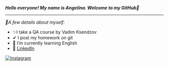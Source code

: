 ***Hello everyone! My name is Angelina. Welcome to my GitHub👋***
___

*🤗A few details about myself:*
+ ✨I take a QA course by Vadim Ksendzov
+ ✔ I post my homework on git
+ 🌱 I’m currently learning English
+ 🧷 [LinkedIn](https://www.linkedin.com/in/%D0%B0%D0%BD%D0%B3%D0%B5%D0%BB%D0%B8%D0%BD%D0%B0-%D0%B3%D1%80%D0%B8%D0%B1-30200664/) 

[![Instagram](https://www.google.com/search?q=%D0%B8%D0%BD%D1%81%D1%82%D0%B0%D0%B3%D1%80%D0%B0%D0%BC&rlz=1C1AVUC_enBY1008BY1012&sxsrf=AJOqlzUyu1bG94GJ0f9DHjNWIhZ049akdg:1677401341491&source=lnms&tbm=isch&sa=X&ved=2ahUKEwjnw-v45rL9AhWkiv0HHXfkCzgQ_AUoAXoECAEQAw&biw=1920&bih=969&dpr=1#imgrc=x2-C3jgh2VqlyM)](https://instagram.com/angelina_hryb?igshid=ZDdkNTZiNTM=)
